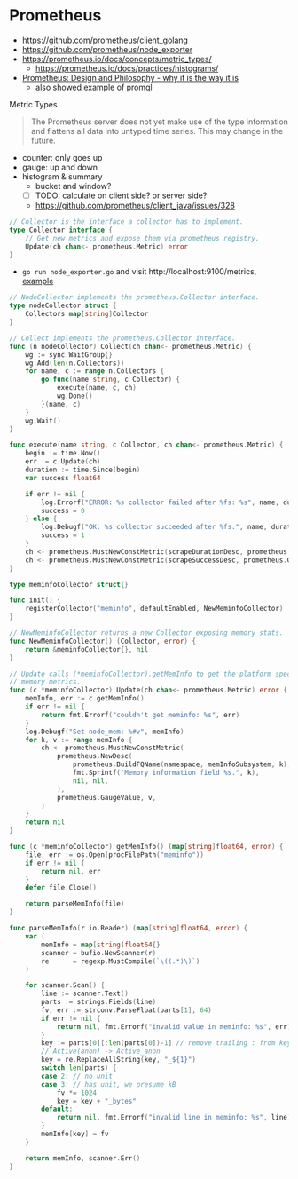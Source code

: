 # Prometheus

- https://github.com/prometheus/client_golang
- https://github.com/prometheus/node_exporter
- https://prometheus.io/docs/concepts/metric_types/
  - https://prometheus.io/docs/practices/histograms/
- [Prometheus: Design and Philosophy - why it is the way it is](https://youtu.be/QgJbxCWRZ1s?t=29m31s)
  - also showed example of promql

Metric Types

> The Prometheus server does not yet make use of the type information and flattens all data into untyped time series. This may change in the future.

- counter: only goes up
- gauge: up and down
- histogram & summary
  - bucket and window?
  - [ ] TODO: calculate on client side? or server side?
  - https://github.com/prometheus/client_java/issues/328
  
````go
// Collector is the interface a collector has to implement.
type Collector interface {
	// Get new metrics and expose them via prometheus registry.
	Update(ch chan<- prometheus.Metric) error
}
````

- `go run node_exporter.go` and visit http://localhost:9100/metrics, [example](prometheus_node_exporter.txt)

````go
// NodeCollector implements the prometheus.Collector interface.
type nodeCollector struct {
	Collectors map[string]Collector
}

// Collect implements the prometheus.Collector interface.
func (n nodeCollector) Collect(ch chan<- prometheus.Metric) {
	wg := sync.WaitGroup{}
	wg.Add(len(n.Collectors))
	for name, c := range n.Collectors {
		go func(name string, c Collector) {
			execute(name, c, ch)
			wg.Done()
		}(name, c)
	}
	wg.Wait()
}

func execute(name string, c Collector, ch chan<- prometheus.Metric) {
	begin := time.Now()
	err := c.Update(ch)
	duration := time.Since(begin)
	var success float64

	if err != nil {
		log.Errorf("ERROR: %s collector failed after %fs: %s", name, duration.Seconds(), err)
		success = 0
	} else {
		log.Debugf("OK: %s collector succeeded after %fs.", name, duration.Seconds())
		success = 1
	}
	ch <- prometheus.MustNewConstMetric(scrapeDurationDesc, prometheus.GaugeValue, duration.Seconds(), name)
	ch <- prometheus.MustNewConstMetric(scrapeSuccessDesc, prometheus.GaugeValue, success, name)
}
````

````go
type meminfoCollector struct{}

func init() {
	registerCollector("meminfo", defaultEnabled, NewMeminfoCollector)
}

// NewMeminfoCollector returns a new Collector exposing memory stats.
func NewMeminfoCollector() (Collector, error) {
	return &meminfoCollector{}, nil
}

// Update calls (*meminfoCollector).getMemInfo to get the platform specific
// memory metrics.
func (c *meminfoCollector) Update(ch chan<- prometheus.Metric) error {
	memInfo, err := c.getMemInfo()
	if err != nil {
		return fmt.Errorf("couldn't get meminfo: %s", err)
	}
	log.Debugf("Set node_mem: %#v", memInfo)
	for k, v := range memInfo {
		ch <- prometheus.MustNewConstMetric(
			prometheus.NewDesc(
				prometheus.BuildFQName(namespace, memInfoSubsystem, k),
				fmt.Sprintf("Memory information field %s.", k),
				nil, nil,
			),
			prometheus.GaugeValue, v,
		)
	}
	return nil
}

func (c *meminfoCollector) getMemInfo() (map[string]float64, error) {
	file, err := os.Open(procFilePath("meminfo"))
	if err != nil {
		return nil, err
	}
	defer file.Close()

	return parseMemInfo(file)
}

func parseMemInfo(r io.Reader) (map[string]float64, error) {
	var (
		memInfo = map[string]float64{}
		scanner = bufio.NewScanner(r)
		re      = regexp.MustCompile(`\((.*)\)`)
	)

	for scanner.Scan() {
		line := scanner.Text()
		parts := strings.Fields(line)
		fv, err := strconv.ParseFloat(parts[1], 64)
		if err != nil {
			return nil, fmt.Errorf("invalid value in meminfo: %s", err)
		}
		key := parts[0][:len(parts[0])-1] // remove trailing : from key
		// Active(anon) -> Active_anon
		key = re.ReplaceAllString(key, "_${1}")
		switch len(parts) {
		case 2: // no unit
		case 3: // has unit, we presume kB
			fv *= 1024
			key = key + "_bytes"
		default:
			return nil, fmt.Errorf("invalid line in meminfo: %s", line)
		}
		memInfo[key] = fv
	}

	return memInfo, scanner.Err()
}
````